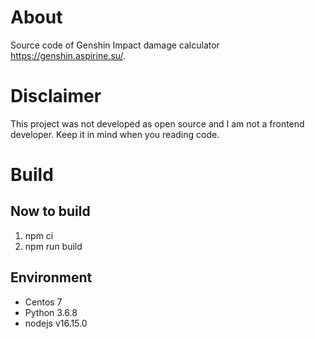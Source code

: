 # About
Source code of Genshin Impact damage calculator https://genshin.aspirine.su/.

# Disclaimer
This project was not developed as open source and I am not a frontend developer. Keep it in mind when you reading code.

# Build
## Now to build
1. npm ci
2. npm run build

## Environment
- Centos 7
- Python 3.6.8
- nodejs v16.15.0
